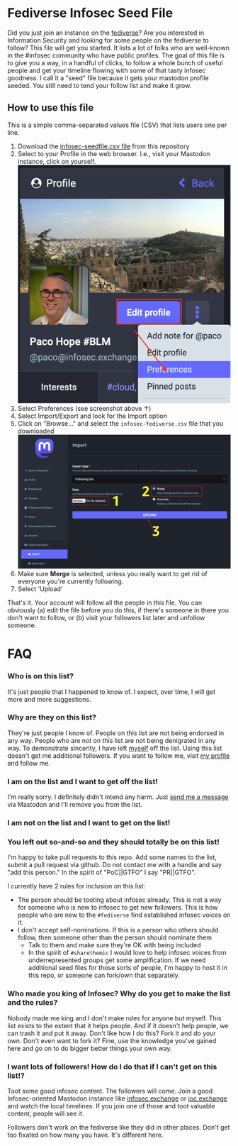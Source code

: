 # Fediverse Infosec Seed File

Did you just join an instance on the [fediverse](https://fedi.tips)? Are you interested in Information Security and looking for some people on the fediverse to follow? This file will get you started. It lists a lot of folks who are well-known in the #infosec community who have public profiles. The goal of this file is to give you a way, in a handful of clicks, to follow a whole bunch of useful people and get your timeline flowing with some of that tasty infosec goodness. I call it a "seed" file because it gets your mastodon profile seeded. You still need to tend your follow list and make it grow.

## How to use this file

This is a simple comma-separated values file (CSV) that lists users one per line.
1. Download the [infosec-seedfile.csv file](https://raw.githubusercontent.com/pacohope/infosec-fediverse-seedfile/main/infosec-seedfile.csv) from this repository
2. Select to your Profile in the web browser. I.e., visit your Mastodon instance, click on yourself. ![Your Profile](/img/profile-pic.png?raw=true "Your Profile Picture")
3. Select Preferences (see screenshot above ↑)
4. Select Import/Export and look for the Import option
5. Click on "Browse..." and select the `infosec-fediverse.csv` file that you downloaded ![Import Followers](/img/import-followers.png?raw=true "Import Followers")
6. Make sure **Merge** is selected, unless you really want to get rid of everyone you're currently following. 
6. Select 'Upload'

That's it. Your account will follow all the people in this file. You can obviously (a) edit the file before you do this, if there's someone in there you don't want to follow, or (b) visit your followers list later and unfollow someone.

# FAQ

### Who is on this list?

It's just people that I happened to know of. I expect, over time, I will get more and more suggestions.

### Why are they on this list?

They're just people I know of. People on this list are not being endorsed in any way. People who are not on this list are not being denigrated in any way. To demonstrate sincerity, I have left [myself](https://infosec.exchange/@paco) off the list. Using this list doesn't get me additional followers. If you want to follow me, visit [my profile](https://infosec.exchange/@paco) and follow me.

### I am on the list and I want to get off the list!

I'm really sorry. I definitely didn't intend any harm. Just [send me a message](https://infosec.exchange/@paco) via Mastodon and I'll remove you from the list.

### I am not on the list and I want to get on the list!
### You left out so-and-so and they should totally be on this list!

I'm happy to take pull requests to this repo. Add some names to the list, submit a pull request via github. Do not contact me with a handle and say "add this person." In the spirit of "PoC||GTFO" I say "PR||GTFO".

I currently have 2 rules for inclusion on this list:
* The person should be tooting about infosec already. This is not a way for someone who is new to infosec to get new followers. This is how people who are new to the `#fediverse` find established infosec voices on it.
* I don't accept self-nominations. If this is a person who others should follow, then someone other than the person should nominate them
  * Talk to them and make sure they're OK with being included
  * In the spirit of `#sharethemic` I would love to help infosec voices from underrepresented groups get some amplification. If we need additional seed files for those sorts of people, I'm happy to host it in this repo, or someone can fork/own that separately.

### Who made you king of Infosec? Why do you get to make the list and the rules?

Nobody made me king and I don't make rules for anyone but myself. This list exists to the extent that it helps people. And if it doesn't help people, we can trash it and put it away. Don't like how I do this? Fork it and do your own. Don't even want to fork it? Fine, use the knowledge you've gained here and go on to do bigger better things your own way.

### I want lots of followers! How do I do that if I can't get on this list!?

Toot some good infosec content. The followers will come. Join a good Infosec-oriented Mastodon instance like [infosec.exchange](https://infosec.exchange/) or [ioc.exchange](https://ioc.exchange/) and watch the local timelines. If you join one of those and toot valuable content, people will see it.

Followers don't work on the fediverse like they did in other places. Don't get too fixated on how many you have. It's different here.